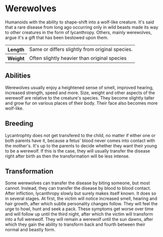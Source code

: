 # Werewolves
Humanoids with the ability to shape-shift into a wolf-like creature. It's said that a rare disease from long ago occurring only in wild beasts made its way to other creatures in the form of lycanthropy. Others, mainly werewolves, argue it's a gift that has been bestowed upon them.

<table>
  <tr>
    <th>Length</th>
    <td>Same or differs slightly from original species.</td>
  </tr>
  <tr>
    <th>Weight</th>
    <td>Often slightly heavier than original species</td>
  </tr>
</table>

## Abilities
Werewolves usually enjoy a heightened sense of smell, improved hearing, increased strength, speed and more. Size, weight and other aspects of the werewolf are relative to the creature's species. They become slightly taller and grow fur on various places of their body. Their face also becomes more wolf-like.

## Breeding
Lycantrophty does not get transfered to the child, no matter if either one or both parents have it, because a fetus' blood never comes into contact with the mother's. It's up to the parents to decide whether they want their young to be a werewolf. If this is the case, they will usually transfer the disease right after birth as then the transformation will be less intense.

## Transformation
Some werewolves can transfer the disease by biting someone, but most cannot. Instead, they can transfer the disease by blood to blood contact. After infliction, lycanthropy slowly but surely makes itself known. It does so in several stages. At first, the victim will notice increased smell, hearing and hair growth, after which subtle personality changes follow. They will feel the urge to howl, hunt and seek a pack. These symptoms get worse over time and will follow up until the third night, after which the victim will transform into a full werewolf. They will remain a werewolf until the sun dawns, after which they gain the ability to transform back and fourth between their normal and beastly form.

